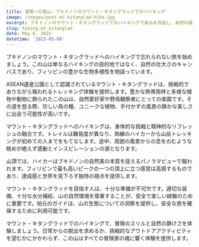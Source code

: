 ```yaml
---
title: 冒険への登山：ブキドノンのマウント・キタングラッドでのハイキング
image: /images/post-mt-kitanglad-hike.jpg
excerpt: ブキドノンのマウント・キタングラッドでのハイキングで高みを目指し、自然の威厳を体験しましょう。
slug: hiking-mt-kitanglad
date: May 6, 2023
datetime: '2023-05-06'
---
```


ブキドノンのマウント・キタングラッドへのハイキングで忘れられない旅を始めましょう。この山は単なるハイキングの目的地ではなく、自然の壮大さのキャンバスであり、フィリピンの豊かな生物多様性を物語っています。

ASEAN遺産公園として認識されているマウント・キタングラッドは、挑戦的でありながら報われるトレッキング体験を提供します。豊かな熱帯雨林と多様な植物や動物に飾られたこの山は、自然愛好家や野鳥観察者にとっての楽園です。その道を登る際、珍しい鳥の種、ユニークな植物、手付かずの風景の静かな美しさに出会う可能性が高いです。

マウント・キタングラッドへのハイキングは、身体的な挑戦と精神的なリフレッシュの融合です。トレイルは難易度が異なり、熟練のハイカーから山岳トレッキングが初めての人までをもてなします。途中、周囲の風景からの息をのむような眺めが絶えず感動とインスピレーションの源となります。

山頂では、ハイカーはブキドノンの自然美の本質を捉えるパノラマビューで報われます。フィリピンで最も高いピークの一つの頂上に立つ感覚は高揚するものであり、達成感と世界を見下ろす独特の視点を提供します。

マウント・キタングラッドを目指す人は、十分な準備が不可欠です。適切な装備、十分な水分補給、山の自然環境を尊重することが、安全で楽しい経験のために重要です。地元のガイドは、山の生態についての洞察を提供し、安全な旅を確保するために利用可能です。

マウント・キタングラッドでのハイキングで、冒険のスリルと自然の静けさを体験しましょう。日常からの脱出を求めるか、挑戦的なアウトドアアクティビティを望むかにかかわらず、この山はすべての冒険家の魂に響く体験を提供します。